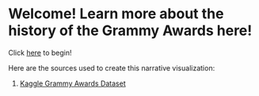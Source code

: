 # Welcome! Learn more about the history of the Grammy Awards here!

Click [here](start.html) to begin!

Here are the sources used to create this narrative visualization:

1) [Kaggle Grammy Awards Dataset](https://www.kaggle.com/unanimad/grammy-awards)


